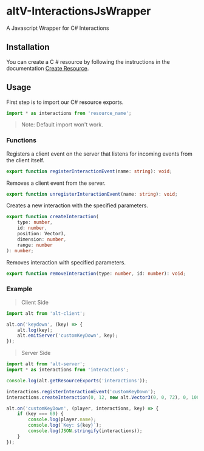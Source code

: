 # altV-InteractionsJsWrapper

A Javascript Wrapper for C# Interactions

## Installation

You can create a C # resource by following the instructions in the documentation [Create Resource](https://fabianterhorst.github.io/coreclr-module/articles/create-resource.html).

## Usage

First step is to import our C# resource exports.

```javascript
import * as interactions from 'resource_name';
```

> Note: Default import won't work.

### Functions

Registers a client event on the server that listens for incoming events from the client itself.

```typescript
export function registerInteractionEvent(name: string): void;
```

Removes a client event from the server.

```typescript
export function unregisterInteractionEvent(name: string): void;
```

Creates a new interaction with the specified parameters.

```typescript
export function createInteraction(
	type: number,
	id: number,
	position: Vector3,
	dimension: number,
	range: number
): number;
```

Removes interaction with specified parameters.

```typescript
export function removeInteraction(type: number, id: number): void;
```

### Example

> Client Side

```javascript
import alt from 'alt-client';

alt.on('keydown', (key) => {
	alt.log(key);
	alt.emitServer('customKeyDown', key);
});
```

> Server Side

```javascript
import alt from 'alt-server';
import * as interactions from 'interactions';

console.log(alt.getResourceExports('interactions'));

interactions.registerInteractionEvent('customKeyDown');
interactions.createInteraction(0, 12, new alt.Vector3(0, 0, 72), 0, 100);

alt.on('customKeyDown', (player, interactions, key) => {
	if (key === 69) {
		console.log(player.name);
		console.log(`Key: ${key}`);
		console.log(JSON.stringify(interactions));
	}
});
```
